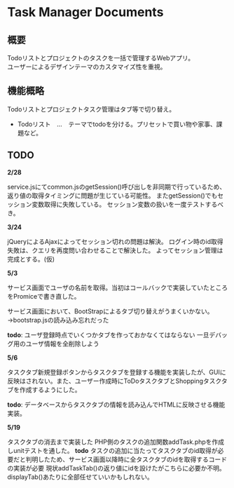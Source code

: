 
# Task Manager Documents

## 概要
Todoリストとプロジェクトのタスクを一括で管理するWebアプリ。<br>
ユーザーによるデザインテーマのカスタマイズ性を重視。

## 機能概略
Todoリストとプロジェクトタスク管理はタブ等で切り替え。
* Todoリスト　…　テーマでtodoを分ける。プリセットで買い物や家事、課題など。

## TODO
**2/28**

service.jsにてcommon.jsのgetSession()呼び出しを非同期で行っているため、返り値の取得タイミングに問題が生じている可能性。
またgetSession()でもセッション変数取得に失敗している。
セッション変数の扱いを一度テストするべき。

**3/24**

jQueryによるAjaxによってセッション切れの問題は解決。
ログイン時のid取得失敗は、クエリを再度問い合わせることで解決した。
よってセッション管理は完成とする。(仮)

**5/3**

サービス画面でユーザの名前を取得。当初はコールバックで実装していたところをPromiceで書き直した。

サービス画面において、BootStrapによるタブ切り替えがうまくいかない。
    →bootstrap.jsの読み込み忘れだった

**todo**: ユーザ登録時点でいくつかタブを作っておかなくてはならない
          一旦デバッグ用のユーザ情報を全削除しよう

**5/6**

タスクタブ新規登録ボタンからタスクタブを登録する機能を実装したが、GUIに反映はされない。また、ユーザー作成時にToDoタスクタブとShoppingタスクタブを作成するようにした。

**todo**: データベースからタスクタブの情報を読み込んでHTMLに反映させる機能実装。

**5/19**

タスクタブの消去まで実装した
PHP側のタスクの追加関数addTask.phpを作成しunitテストを通した。
**todo**
タスクの追加に当たってタスクタブのid取得が必要だと判明したため、サービス画面以降時に全タスクタブのidを取得するコードの実装が必要
現状addTaskTab()の返り値にidを設けたがこちらに必要か不明。displayTab()あたりに全部任せていいかもしれない。